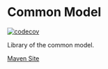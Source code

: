 # Common Model

[![codecov](https://codecov.io/gh/bremersee/common-base/branch/1.1.develop/graph/badge.svg)](https://codecov.io/gh/bremersee/common-model)

Library of the common model.

[Maven Site](https://nexus.bremersee.org/repository/maven-sites/common-model/1.1.9-SNAPSHOT/index.html)
